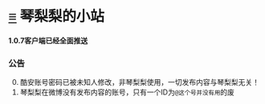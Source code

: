 # [≡][] 琴梨梨的小站  
#### 1.0.7客户端已经全面推送  
  
  
  
### 公告     
0. 酷安账号密码已被未知人修改，非琴梨梨使用，一切发布内容与琴梨梨无关！  
1. 琴梨梨在微博没有发布内容的账号，只有一个ID为`@这个号并没有用`的废














[≡]: Guide.md
<link rel="preload" href="https://qinlili.bid/Guide.html" >
